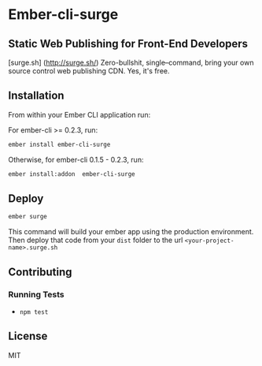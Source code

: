 # Ember-cli-surge

## Static Web Publishing for Front-End Developers
[surge.sh] (http://surge.sh/) Zero-bullshit, single–command,
bring your own source control web publishing CDN. Yes, it's free.

## Installation

From within your Ember CLI application run:

For ember-cli >= 0.2.3, run:

```sh
ember install ember-cli-surge
```

Otherwise, for ember-cli 0.1.5 - 0.2.3, run:

```sh
ember install:addon  ember-cli-surge
```

## Deploy

```sh
ember surge
```

This command will build your ember app using the production environment.
Then deploy that code from your `dist` folder
to the url `<your-project-name>.surge.sh`

## Contributing

### Running Tests

* `npm test`

## License

MIT
